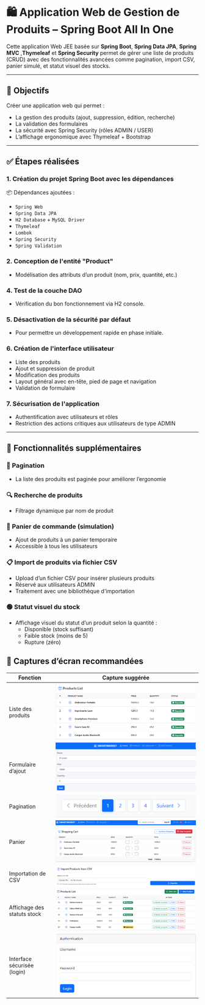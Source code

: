 # 🛍️ Application Web de Gestion de Produits – Spring Boot All In One

Cette application Web JEE basée sur **Spring Boot**, **Spring Data JPA**, **Spring MVC** ,**Thymeleaf** et **Spring Security** permet de gérer une liste de produits (CRUD) avec des fonctionnalités avancées comme pagination, import CSV, panier simulé, et statut visuel des stocks.

---

## 🎯 Objectifs

Créer une application web qui permet :

- La gestion des produits (ajout, suppression, édition, recherche)
- La validation des formulaires
- La sécurité avec Spring Security (rôles ADMIN / USER)
- L’affichage ergonomique avec Thymeleaf + Bootstrap

---

## ✅ Étapes réalisées

### 1. Création du projet Spring Boot avec les dépendances

📦 Dépendances ajoutées :

- `Spring Web`
- `Spring Data JPA`
- `H2 Database` + `MySQL Driver`
- `Thymeleaf`
- `Lombok`
- `Spring Security`
- `Spring Validation`

### 2. Conception de l'entité "Product"

- Modélisation des attributs d’un produit (nom, prix, quantité, etc.)

### 4. Test de la couche DAO

- Vérification du bon fonctionnement via H2 console.

### 5. Désactivation de la sécurité par défaut

- Pour permettre un développement rapide en phase initiale.
### 6. Création de l'interface utilisateur

- Liste des produits
- Ajout et suppression de produit
- Modification des produits
- Layout général avec en-tête, pied de page et navigation
- Validation de formulaire

### 7. Sécurisation de l'application

- Authentification avec utilisateurs et rôles
- Restriction des actions critiques aux utilisateurs de type ADMIN

---
## 🧩 Fonctionnalités supplémentaires

### 📄 Pagination

- La liste des produits est paginée pour améliorer l’ergonomie

### 🔍 Recherche de produits

- Filtrage dynamique par nom de produit

### 🛒 Panier de commande (simulation)

- Ajout de produits à un panier temporaire
- Accessible à tous les utilisateurs

### 📋 Import de produits via fichier CSV

- Upload d’un fichier CSV pour insérer plusieurs produits
- Réservé aux utilisateurs ADMIN
- Traitement avec une bibliothèque d'importation

### 🟢 Statut visuel du stock

- Affichage visuel du statut d’un produit selon la quantité :
    - Disponible (stock suffisant)
    - Faible stock (moins de 5)
    - Rupture (zéro)
## 📸 Captures d’écran recommandées



| Fonction                       | Capture suggérée                     |
|-------------------------------|--------------------------------------|
| Liste des produits            | <img src="Captures/products.png">    |
| Formulaire d’ajout            | <img src="Captures/add-product.png"> |
| Pagination                    | <img src="Captures/pagination.png">  |
| Panier                        | <img src="Captures/panier.png">      |
| Importation de CSV            | <img src="Captures/import.png">      |
| Affichage des statuts stock   | <img src="Captures/status.png">      |
| Interface sécurisée (login)   | <img src="Captures/login.png">       |#   A l l - I n - O n e - S p r i n g - B o o t - M V C - T h y m e l e a f - S e c u r i t y - 
 
 